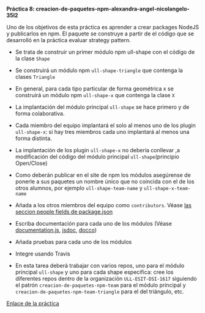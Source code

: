 **Práctica 8:  creacion-de-paquetes-npm-alexandra-angel-nicolangelo-35l2**

Uno de los objetivos de esta práctica es aprender a crear packages NodeJS y publicarlos en npm. El paquete se construye a partir de el código que se desarrolló en la práctica evaluar strategy pattern.

 - Se trata de construir un primer módulo npm ull-shape con el código de  la clase `Shape` 
 - Se construirá un módulo npm `ull-shape-triangle` que
   contenga la clases `Triangle` 
 - En general, para cada tipo particular de
   forma geométrica x se construirá un módulo npm `ull-shape-x` que  contenga la clase `X`
 - La implantación del módulo principal `ull-shape` se
   hace primero y de forma colaborativa.
- Cada miembro del equipo implantará el solo al menos uno de los plugin `ull-shape-x`: si hay tres miembros cada uno implantará al menos una forma distinta.

- La implantación de los plugin `ull-shape-x` no debería conllevar ,a modificación del código del módulo principal `ull-shape`(principio Open/Close)

 - Como deberán publicar en el site de npm los módulos asegúrense de ponerle a sus paquetes un nombre único que no coincida con el de los otros alumnos, por ejemplo `ull-shape-team-name` y `ull-shape-x-team-name`

 - Añada a los otros miembros del equipo como `contributors`. Véase [las seccion people fields de package.json](https://docs.npmjs.com/files/package.json#people-fields-author-contributors)

 - Escriba documentación para cada uno de los módulos (Véase [documentation.js](http://documentation.js.org/), [jsdoc](https://www.npmjs.com/package/jsdoc), [docco](http://jashkenas.github.io/docco/))

 - Añada pruebas para cada uno de los módulos

 - Integre usando Travis

 - En esta tarea deberá trabajar con varios repos, uno para el módulo principal `ull-shape` y uno para cada shape específica: cree los diferentes repos dentro de la organización `ULL-ESIT-DSI-1617` siguiendo el patrón `creacion-de-paquetes-npm-team` para el módulo principal y `creacion-de-paquetes-npm-team-triangle` para el del triángulo, etc.
 
 [Enlace de la práctica](https://casianorodriguezleon.gitbooks.io/ull-esit-1617/content/practicas/practicamodulestrategypattern.html)
